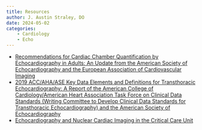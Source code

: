 ```yaml
---
title: Resources
author: J. Austin Straley, DO
date: 2024-05-02
categories:
    - Cardiology
    - Echo
---
```


* [Recommendations for Cardiac Chamber Quantification by Echocardiography in Adults: An Update from the American Society of Echocardiography and the European Association of Cardiovascular Imaging][1]
* [2019 ACC/AHA/ASE Key Data Elements and Definitions for Transthoracic Echocardiography: A Report of the American College of Cardiology/American Heart Association Task Force on Clinical Data Standards (Writing Committee to Develop Clinical Data Standards for Transthoracic Echocardiography) and the American Society of Echocardiography][2]
* [Echocardiography and Nuclear Cardiac Imaging in the Critical Care Unit][3]

[1]: https://asecho.org/wp-content/uploads/2015/01/ChamberQuantification2015.pdf
[2]: https://www.ahajournals.org/doi/10.1161/HCI.0000000000000027/
[3]: https://jamanetwork.com/journals/jama/article-abstract/401783/
